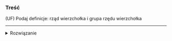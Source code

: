 ### Treść
(UF)
Podaj definicje: rząd wierzchołka i grupa rzędu wierzchołka

------
<details><summary>Rozwiązanie</summary>
<p>

